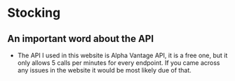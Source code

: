 # Stocking
## An important word about the API
* The API I used in this website is Alpha Vantage API, it is a free one, but it only allows 5 calls per minutes for every endpoint. If you came across any issues in the website it would be most likely due of that.
